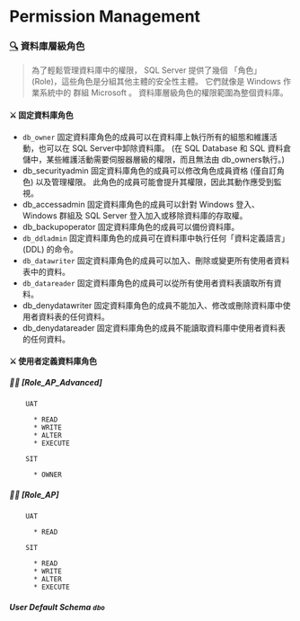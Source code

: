 ﻿# Permission Management


### [🔍](https://docs.microsoft.com/zh-tw/sql/relational-databases/security/authentication-access/database-level-roles?view=sql-server-ver15) 資料庫層級角色

>為了輕鬆管理資料庫中的權限， SQL Server 提供了幾個 「角色」 (Role)，這些角色是分組其他主體的安全性主體。 它們就像是 Windows 作業系統中的 群組 Microsoft 。 資料庫層級角色的權限範圍為整個資料庫。

#### ⚔ 固定資料庫角色

  - `db_owner` 固定資料庫角色的成員可以在資料庫上執行所有的組態和維護活動，也可以在 SQL Server中卸除資料庫。 (在 SQL Database 和 SQL 資料倉儲中，某些維護活動需要伺服器層級的權限，而且無法由 db_owners執行。)
  - db_securityadmin 固定資料庫角色的成員可以修改角色成員資格 (僅自訂角色) 以及管理權限。 此角色的成員可能會提升其權限，因此其動作應受到監視。
  - db_accessadmin 固定資料庫角色的成員可以針對 Windows 登入、Windows 群組及 SQL Server 登入加入或移除資料庫的存取權。
  - db_backupoperator 固定資料庫角色的成員可以備份資料庫。
  - `db_ddladmin` 固定資料庫角色的成員可在資料庫中執行任何「資料定義語言」(DDL) 的命令。
  - `db_datawriter` 固定資料庫角色的成員可以加入、刪除或變更所有使用者資料表中的資料。
  - `db_datareader` 固定資料庫角色的成員可以從所有使用者資料表讀取所有資料。
  - db_denydatawriter 固定資料庫角色的成員不能加入、修改或刪除資料庫中使用者資料表的任何資料。
  - db_denydatareader 固定資料庫角色的成員不能讀取資料庫中使用者資料表的任何資料。

#### ⚔ 使用者定義資料庫角色

##### 🐱‍👤 [Role_AP_Advanced]

        UAT

          * READ
          * WRITE
          * ALTER
          * EXECUTE

        SIT

          * OWNER

##### 🐱‍👓 [Role_AP]

        UAT

          * READ

        SIT

          * READ
          * WRITE
          * ALTER
          * EXECUTE

##### User Default Schema `dbo`
